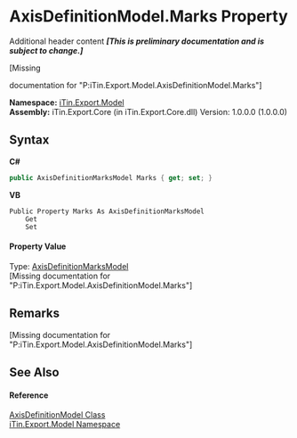 # AxisDefinitionModel.Marks Property 
Additional header content _**\[This is preliminary documentation and is subject to change.\]**_

\[Missing <summary> documentation for "P:iTin.Export.Model.AxisDefinitionModel.Marks"\]

**Namespace:**&nbsp;<a href="ef57ffcc-e95e-b212-5a46-9aa6f5a3511f">iTin.Export.Model</a><br />**Assembly:**&nbsp;iTin.Export.Core (in iTin.Export.Core.dll) Version: 1.0.0.0 (1.0.0.0)

## Syntax

**C#**<br />
``` C#
public AxisDefinitionMarksModel Marks { get; set; }
```

**VB**<br />
``` VB
Public Property Marks As AxisDefinitionMarksModel
	Get
	Set
```


#### Property Value
Type: <a href="204ab025-3345-14c1-3c0e-0bb5036ebdc4">AxisDefinitionMarksModel</a><br />\[Missing <value> documentation for "P:iTin.Export.Model.AxisDefinitionModel.Marks"\]

## Remarks
\[Missing <remarks> documentation for "P:iTin.Export.Model.AxisDefinitionModel.Marks"\]

## See Also


#### Reference
<a href="e024e6f0-d771-be00-2a14-5c25143a0810">AxisDefinitionModel Class</a><br /><a href="ef57ffcc-e95e-b212-5a46-9aa6f5a3511f">iTin.Export.Model Namespace</a><br />